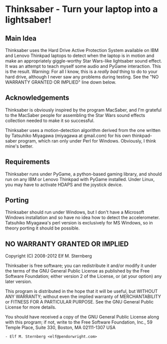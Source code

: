 # Thinksaber - Turn your laptop into a lightsaber!

## Main Idea

Thinksaber uses the Hard Drive Active Protection System available on
IBM and Lenovo Thinkpad laptops to detect when the laptop is in motion
and make an appropriately giggle-worthy Star Wars-like lightsaber
sound effect.  It was an attempt to teach myself some audio and PyGame
interaction.  This is the result.  Warning: For all I know, this is a
*really bad* thing to do to your hard drive, although I never saw any
problems during testing.  See the "NO WARRANTY GRANTED OR IMPLIED"
line down below.

## Acknowledgements

Thinksaber is obviously inspired by the program MacSaber, and I'm
grateful to the MacSaber people for assembling the Star Wars sound
effects collection needed to make it so successful.

Thinksaber uses a motion-detection algorithm derived from the one
written by Tatsuhiko Miyagawa (miyagawa at gmail.com) for his own
thinkpad-saber program, which ran only under Perl for Windows.
Obviously, I think mine's better.

## Requirements

Thinksaber runs under PyGame, a python-based gaming library, and
should run on any IBM or Lenovo Thinkpad with PyGame installed.  Under
Linux, you may have to activate HDAPS and the joystick device.

## Porting

Thinksaber should run under Windows, but I don't have a Microsoft
Windows installation and so have no idea how to detect the
accelerometer.  Tatsuhiko Miyagawa's perl version is exclusively for
MS Windows, so in theory porting it should be possible.

## NO WARRANTY GRANTED OR IMPLIED

Copyright (C) 2008-2012 Elf M. Sternberg

Thinksaber is free software; you can redistribute it and/or modify it
under the terms of the GNU General Public License as published by the
Free Software Foundation; either version 2 of the License, or (at your
option) any later version.

This program is distributed in the hope that it will be useful, but
WITHOUT ANY WARRANTY; without even the implied warranty of
MERCHANTABILITY or FITNESS FOR A PARTICULAR PURPOSE.  See the GNU
General Public License for more details.

You should have received a copy of the GNU General Public License
along with this program; if not, write to the Free Software
Foundation, Inc., 59 Temple Place, Suite 330, Boston, MA 02111-1307
USA

	- Elf M. Sternberg <elf@pendorwright.com>
